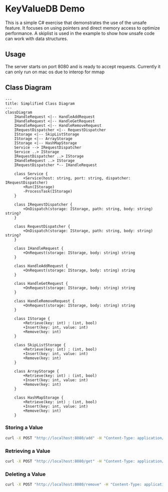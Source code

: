 # KeyValueDB Demo

This is a simple C# exercise that demonstrates the use of the unsafe feature. 
It focuses on using pointers and direct memory access to optimize performance.
A skiplist is used in the example to show how unsafe code can work with data structures.

## Usage
The server starts on port 8080 and is ready to accept requests.
Currently it can only run on mac os due to interop for mmap


## Class Diagram
```mermaid
---
title: Simplified Class Diagram
---
classDiagram
    IHandleRequest <|-- HandleAddRequest
    IHandleRequest <|-- HandleGetRequest
    IHandleRequest <|-- HandleRemoveRequest
    IRequestDispatcher <|-- RequestDispatcher
    IStorage <|-- SkipListStorage
    IStorage <|-- ArrayStorage
    IStorage <|-- HashMapStorage
    Service --> IRequestDispatcher 
    Service ..> IStorage
    IRequestDispatcher ..> IStorage
    IHandleRequest ..> IStorage
    IRequestDispatcher *-- IHandleRequest

    class Service {
        +Service(host: string, port: string, dispatcher: IRequestDispatcher)
        +Run(IStorage)
        -ProcessTask(IStorage)
    }

    class IRequestDispatcher {
        +OnDispatch(storage: IStorage, path: string, body: string) string?
    }

    class RequestDispatcher {
        +OnDispatch(storage: IStorage, path: string, body: string) string?
    }

    class IHandleRequest {
        +OnRequest(storage: IStorage, body: string) string
    }

    class HandleAddRequest {
        +OnRequest(storage: IStorage, body: string) string
    }

    class HandleGetRequest {
        +OnRequest(storage: IStorage, body: string) string
    }

    class HandleRemoveRequest {
        +OnRequest(storage: IStorage, body: string) string
    }

    class IStorage {
        +Retrieve(key: int) : (int, bool)
        +Insert(key: int, value: int)
        +Remove(key: int)
    }

    class SkipListStorage {
        +Retrieve(key: int) : (int, bool)
        +Insert(key: int, value: int)
        +Remove(key: int)
    }

    class ArrayStorage {
        +Retrieve(key: int) : (int, bool)
        +Insert(key: int, value: int)
        +Remove(key: int)
    }

    class HashMapStorage {
        +Retrieve(key: int) : (int, bool)
        +Insert(key: int, value: int)
        +Remove(key: int)
    }

```


### Storing a Value

```sh
curl -X POST "http://localhost:8080/add" -H "Content-Type: application/json" -d '{"Key": 1, "Value": 200}'
```

### Retrieving a Value

```sh
curl -X POST "http://localhost:8080/get" -H "Content-Type: application/json" -d '{"Key": 1}'
```

### Deleting a Value

```sh
curl -X POST "http://localhost:8080/remove" -H "Content-Type: application/json" -d '{"Key": 1}'
```